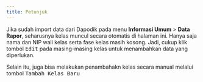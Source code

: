 ```yaml
---
title: Petunjuk
---
```


Jika sudah import data dari Dapodik pada menu **Informasi Umum** > **Data Rapor**, seharusnya kelas muncul secara otomatis di halaman ini. Hanya saja nama dan NIP wali kelas serta fase kelas masih kosong. Jadi, cukup klik tombol <kbd class="kbd">Edit</kbd> pada masing-masing kelas untuk menambahkan data yang diperlukan.

Selain itu, juga bisa melakukan penambahakn kelas secara manual melalui tombol <kbd class="kbd">Tambah Kelas Baru</kbd>
